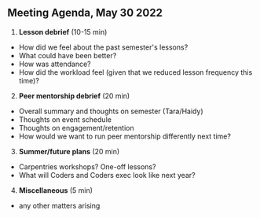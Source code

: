 ## Meeting Agenda, May 30 2022

1. **Lesson debrief** (10-15 min)

- How did we feel about the past semester's lessons? 
- What could have been better? 
- How was attendance?
- How did the workload feel (given that we reduced lesson frequency this time)? 

2. **Peer mentorship debrief** (20 min)

- Overall summary and thoughts on semester (Tara/Haidy)
- Thoughts on event schedule
- Thoughts on engagement/retention
- How would we want to run peer mentorship differently next time?

3. **Summer/future plans** (20 min)

- Carpentries workshops? One-off lessons?
- What will Coders and Coders exec look like next year?

4. **Miscellaneous** (5 min)

- any other matters arising
